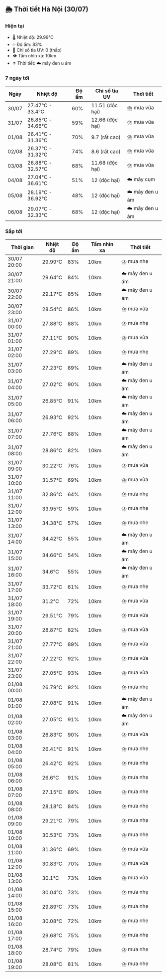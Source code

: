 ## 🌦️ Thời tiết Hà Nội (30/07)

### Hiện tại

- 🌡️ Nhiệt độ: 29.99℃
- 💦 Độ ẩm: 83%
- 🌟 Chỉ số tia UV: 0 (thấp)
- 👁️ Tầm nhìn xa: 10km
- ☂️ Thời tiết: ☁️ mây đen u ám

### 7 ngày tới

| Ngày | Nhiệt độ | Độ ẩm | Chỉ số tia UV | Thời tiết |
| --- | --- | --- | --- | --- |
| 30/07 | 27.47℃ - 33.4℃ | 60% | 11.51 (độc hại) | ⛈️ mưa vừa |
| 31/07 | 26.85℃ - 34.66℃ | 59% | 12.66 (độc hại) | ⛈️ mưa vừa |
| 01/08 | 26.41℃ - 31.36℃ | 70% | 9.7 (rất cao) | ⛈️ mưa vừa |
| 02/08 | 26.37℃ - 31.32℃ | 74% | 8.6 (rất cao) | ⛈️ mưa vừa |
| 03/08 | 26.88℃ - 32.57℃ | 68% | 11.68 (độc hại) | ⛈️ mưa vừa |
| 04/08 | 27.04℃ - 36.61℃ | 51% | 12 (độc hại) | ☁️ mây cụm |
| 05/08 | 28.19℃ - 36.92℃ | 48% | 12 (độc hại) | ☁️ mây đen u ám |
| 06/08 | 29.07℃ - 32.33℃ | 68% | 12 (độc hại) | ☁️ mây đen u ám |

### Sắp tới

| Thời gian | Nhiệt độ | Độ ẩm | Tầm nhìn xa | Thời tiết |
| --- | --- | --- | --- | --- |
| 30/07 20:00 | 29.99℃ | 83% | 10km | ⛈️ mưa nhẹ |
| 30/07 21:00 | 29.64℃ | 84% | 10km | ☁️ mây đen u ám |
| 30/07 22:00 | 29.17℃ | 85% | 10km | ☁️ mây đen u ám |
| 30/07 23:00 | 28.54℃ | 86% | 10km | ⛈️ mưa vừa |
| 31/07 00:00 | 27.88℃ | 88% | 10km | ⛈️ mưa nhẹ |
| 31/07 01:00 | 27.11℃ | 90% | 10km | ⛈️ mưa vừa |
| 31/07 02:00 | 27.29℃ | 89% | 10km | ⛈️ mưa nhẹ |
| 31/07 03:00 | 27.23℃ | 89% | 10km | ☁️ mây đen u ám |
| 31/07 04:00 | 27.02℃ | 90% | 10km | ☁️ mây đen u ám |
| 31/07 05:00 | 26.85℃ | 91% | 10km | ☁️ mây đen u ám |
| 31/07 06:00 | 26.93℃ | 92% | 10km | ☁️ mây đen u ám |
| 31/07 07:00 | 27.76℃ | 88% | 10km | ☁️ mây đen u ám |
| 31/07 08:00 | 28.86℃ | 82% | 10km | ☁️ mây đen u ám |
| 31/07 09:00 | 30.22℃ | 76% | 10km | ⛈️ mưa vừa |
| 31/07 10:00 | 31.57℃ | 69% | 10km | ⛈️ mưa vừa |
| 31/07 11:00 | 32.86℃ | 64% | 10km | ⛈️ mưa nhẹ |
| 31/07 12:00 | 33.95℃ | 59% | 10km | ⛈️ mưa nhẹ |
| 31/07 13:00 | 34.38℃ | 57% | 10km | ⛈️ mưa nhẹ |
| 31/07 14:00 | 34.42℃ | 55% | 10km | ☁️ mây đen u ám |
| 31/07 15:00 | 34.66℃ | 54% | 10km | ☁️ mây đen u ám |
| 31/07 16:00 | 34.6℃ | 55% | 10km | ☁️ mây đen u ám |
| 31/07 17:00 | 33.72℃ | 61% | 10km | ⛈️ mưa nhẹ |
| 31/07 18:00 | 31.2℃ | 72% | 10km | ⛈️ mưa vừa |
| 31/07 19:00 | 29.51℃ | 79% | 10km | ⛈️ mưa vừa |
| 31/07 20:00 | 28.87℃ | 82% | 10km | ⛈️ mưa vừa |
| 31/07 21:00 | 27.77℃ | 89% | 10km | ⛈️ mưa vừa |
| 31/07 22:00 | 27.22℃ | 92% | 10km | ⛈️ mưa vừa |
| 31/07 23:00 | 27.05℃ | 93% | 10km | ⛈️ mưa vừa |
| 01/08 00:00 | 26.79℃ | 92% | 10km | ⛈️ mưa nhẹ |
| 01/08 01:00 | 27.08℃ | 91% | 10km | ☁️ mây đen u ám |
| 01/08 02:00 | 27.05℃ | 91% | 10km | ☁️ mây đen u ám |
| 01/08 03:00 | 26.83℃ | 90% | 10km | ⛈️ mưa vừa |
| 01/08 04:00 | 26.41℃ | 91% | 10km | ⛈️ mưa nhẹ |
| 01/08 05:00 | 26.42℃ | 92% | 10km | ⛈️ mưa nhẹ |
| 01/08 06:00 | 26.6℃ | 91% | 10km | ⛈️ mưa nhẹ |
| 01/08 07:00 | 27.15℃ | 89% | 10km | ⛈️ mưa nhẹ |
| 01/08 08:00 | 28.18℃ | 84% | 10km | ⛈️ mưa nhẹ |
| 01/08 09:00 | 29.21℃ | 79% | 10km | ⛈️ mưa nhẹ |
| 01/08 10:00 | 30.53℃ | 73% | 10km | ⛈️ mưa nhẹ |
| 01/08 11:00 | 31.36℃ | 69% | 10km | ⛈️ mưa vừa |
| 01/08 12:00 | 30.83℃ | 70% | 10km | ⛈️ mưa vừa |
| 01/08 13:00 | 30.1℃ | 73% | 10km | ⛈️ mưa vừa |
| 01/08 14:00 | 30.04℃ | 73% | 10km | ⛈️ mưa nhẹ |
| 01/08 15:00 | 29.89℃ | 73% | 10km | ⛈️ mưa nhẹ |
| 01/08 16:00 | 30.08℃ | 72% | 10km | ⛈️ mưa nhẹ |
| 01/08 17:00 | 29.68℃ | 75% | 10km | ⛈️ mưa nhẹ |
| 01/08 18:00 | 28.74℃ | 79% | 10km | ⛈️ mưa nhẹ |
| 01/08 19:00 | 28.08℃ | 81% | 10km | ⛈️ mưa nhẹ |
